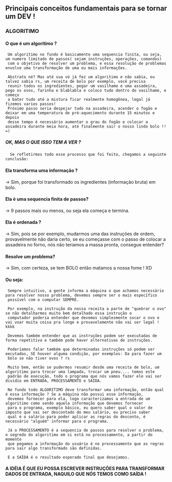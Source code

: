 ## Principais conceitos fundamentais para se tornar um DEV !

### ALGORITIMO

#### O que é um algoritimo ?

     Um algoritimo no fundo é basicamente uma sequencia finita, ou seja, um numero limitado de passos( sejam instruções, operações, comandos)
     com o objetivo de resolver um problema, e essa resolução de problemas envolve uma transformação de uma ou mais informações.

     Abstrato né? Mas até sua vó já fez um algoritimo e não sabia, ou talvez sabia rs, um receita de bolo por exemplo, você precisa
     reunir todos os ingredientes, pegar um vasilhame e uma assadeira, pego os ovos, farinha e blablabla e coloco tudo dentro do vasilhame, e começo
     a bater tudo até a mistura ficar realmente homogênea, legal já fizemos varios passos!
     Próximo passo seria despejar tudo na assadeira, acender o fogão e deixar em uma temperatura de pré-aquecimento durante 15 minutos e depois
     desse tempo é necessário aumentar o grau do fogão e colocar a assadeira durante meia hora, até finalmente sair o nosso lindo bolo !! =)


##### OK, MAS O QUE ISSO TEM A VER ?

      Se refletirmos todo esse processo que foi feito, chegamos a seguinte conclusão:
        
#### Ela transforma uma informação ? 
  -> Sim, porque foi transformado os ingredientes (informação bruta) em bolo.

#### Ela é uma sequencia finita de passos?
   -> 9 passos mais ou menos, ou seja ela começa e termina.

#### Ela é ordenada ?
   -> Sim, pois se por exemplo, mudarmos uma das instruções de ordem, provavelmente não daria certo, se eu começasse com o passo de colocar a assadeira no forno, nós não teriamos a massa pronta, consegue entender?

#### Resolve um problema?
   -> Sim, com certeza, se tem BOLO então matamos a nossa fome ! XD



#### Ou seja:
     Sempre intuitivo, a gente informa a máquina o que achamos necessário para resolver nosso problema, devemos sempre ser o mais específico
     possível com o computar SEMPRE.

     Por exemplo, na instrução da nossa receita a parte de "quebrar o ovo" se não detalharmos muito bem detalhado essa instrução o 
     computador poderia entender que devemos simplesmente socar o ovo e vai voar muita coisa pra longe e provavelemente não vai ser legal ! kkkk

     Devemos também entender que as instruções podem ser executadas de forma repetitiva e também pode haver alternativas de instruções.

     Poderíamos falar também que determinadas instruções só podem ser eecutadas, SE houver alguma condição, por exemplos: Da para fazer um
     bolo se não tiver ovos ? rs

     Muito bem, então se pudermos resumir desde uma receita de bolo, um algoritimo para trocar uma lampada, trocar um pneu.... temos este
     padrão de execução, todo o programa que nós vamos fazer ele vai ser dividio em ENTRADA, PROCESSAMENTO e SAÍDA.

     No fundo todo ALGORITIMO deve transformar uma informação, então qual é essa informação ? Se a máquina não possui esse informação,
     devemos fornecer para ela, logo caracterizamos a entrada de um algoritimo como sendo aquela informação que devemos fornecer
     para o programa, exemplo básico, eu quero saber qual o valor de imposto que vai ser descontado do meu salário, eu preciso saber 
     qual é o salário para poder aplicar as regras do desconto, é necessário "alguém" informar para o programa.

     Já o PROCESSAMENTO é a sequencia de passos para resolver o problema, o segredo do algoritimo em si está no processamento, a partir do momento
     que pegamos a informação do usuário é no processamento que as regras para sair algo transformado são definidas.

     E a SAÍDA é o resultado esperado final que desejamos.


#### A IDÉIA É QUE EU POSSA ESCREVER INSTRUÇÕES PARA TRANSFORMAR DADOS DE ENTRADA, NAQUILO QUE NÓS TEMOS COMO SAÍDA !
